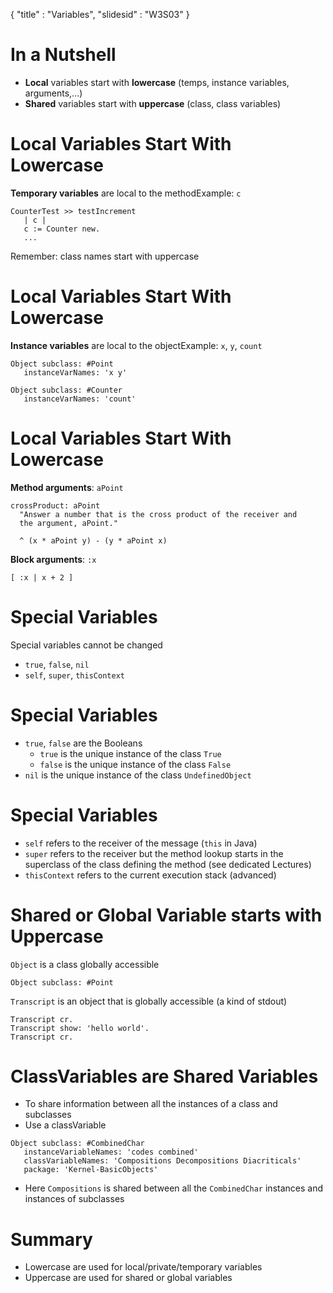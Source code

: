 {"title" : "Variables","slidesid" : "W3S03"}# In a Nutshell- **Local** variables start with **lowercase** \(temps, instance variables, arguments,...\)- **Shared** variables start with **uppercase** \(class, class variables\)# Local Variables Start With Lowercase**Temporary variables** are local to the methodExample: `c````CounterTest >> testIncrement
   | c |
   c := Counter new.
   ...```Remember: class names start with uppercase# Local Variables Start With Lowercase**Instance variables** are local to the objectExample: `x`, `y`, `count````Object subclass: #Point
   instanceVarNames: 'x y'``````Object subclass: #Counter
   instanceVarNames: 'count'```# Local Variables Start With Lowercase**Method arguments**: `aPoint````crossProduct: aPoint 
  "Answer a number that is the cross product of the receiver and 
  the argument, aPoint."

  ^ (x * aPoint y) - (y * aPoint x)```**Block arguments**: `:x````[ :x | x + 2 ]```# Special VariablesSpecial variables cannot be changed- `true`, `false`, `nil`- `self`, `super`, `thisContext`# Special Variables- `true`, `false` are the Booleans  - `true` is the unique instance of the class `True`  - `false` is the unique instance of the class `False`- `nil` is the unique instance of the class `UndefinedObject` # Special Variables- `self` refers to the receiver of the message \(`this` in Java\)- `super` refers to the receiver but the method lookup starts in the superclass of the class defining the method \(see dedicated Lectures\)- `thisContext` refers to the current execution stack \(advanced\)# Shared or Global Variable starts with Uppercase`Object` is a class globally accessible```Object subclass: #Point````Transcript` is an object that is globally accessible \(a kind of stdout\)```Transcript cr.
Transcript show: 'hello world'.
Transcript cr.```# ClassVariables are Shared Variables- To share information between all the instances of a class and subclasses- Use a classVariable```Object subclass: #CombinedChar
   instanceVariableNames: 'codes combined'
   classVariableNames: 'Compositions Decompositions Diacriticals'
   package: 'Kernel-BasicObjects'```- Here `Compositions` is shared between all the `CombinedChar` instances and instances of subclasses# Summary- Lowercase are used for local/private/temporary variables- Uppercase are used for shared or global variables